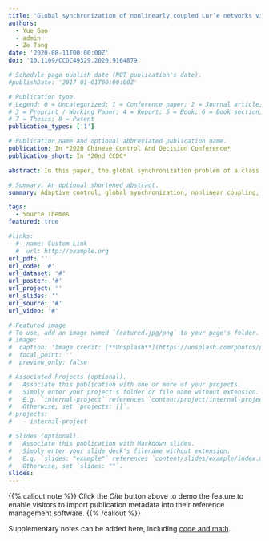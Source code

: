 ```yaml
---
title: 'Global synchronization of nonlinearly coupled Lur’e networks via adaptive feedback control'
authors:
  - Yue Gao
  - admin
  - Ze Tang
date: '2020-08-11T00:00:00Z'
doi: '10.1109/CCDC49329.2020.9164879'

# Schedule page publish date (NOT publication's date).
#publishDate: '2017-01-01T00:00:00Z'

# Publication type.
# Legend: 0 = Uncategorized; 1 = Conference paper; 2 = Journal article;
# 3 = Preprint / Working Paper; 4 = Report; 5 = Book; 6 = Book section;
# 7 = Thesis; 8 = Patent
publication_types: ['1']

# Publication name and optional abbreviated publication name.
publication: In *2020 Chinese Control And Decision Conference*
publication_short: In *20nd CCDC*

abstract: In this paper, the global synchronization problem of a class of nonlinearly coupled Lur'e networks is focused under adaptive pinning control. Based on the Lyapunov stability theorem, Lipschitz condition and linear matrix inequality, it will be proved that this kind of complex networks can be pinned to a homogenous solution. Furthermore, sufficient conditions for the global synchronization of the nonlinearly coupled complex networks can be derived in view of some linearization methods and S-procedure. Based on the designed adaptive updating laws, some suitable control gains will be obtained. One numerically simulated example of the theoretical results is given.

# Summary. An optional shortened abstract.
summary: Adaptive control, global synchronization, nonlinear coupling, pinning control, Lur’e networks

tags:
  - Source Themes
featured: true

#links:
  #- name: Custom Link
  #  url: http://example.org
url_pdf: ''
url_code: '#'
url_dataset: '#'
url_poster: '#'
url_project: ''
url_slides: ''
url_source: '#'
url_video: '#'

# Featured image
# To use, add an image named `featured.jpg/png` to your page's folder.
# image:
#  caption: 'Image credit: [**Unsplash**](https://unsplash.com/photos/pLCdAaMFLTE)'
#  focal_point: ''
#  preview_only: false

# Associated Projects (optional).
#   Associate this publication with one or more of your projects.
#   Simply enter your project's folder or file name without extension.
#   E.g. `internal-project` references `content/project/internal-project/index.md`.
#   Otherwise, set `projects: []`.
# projects:
#   - internal-project

# Slides (optional).
#   Associate this publication with Markdown slides.
#   Simply enter your slide deck's filename without extension.
#   E.g. `slides: "example"` references `content/slides/example/index.md`.
#   Otherwise, set `slides: ""`.
slides:
---
```


{{% callout note %}}
Click the _Cite_ button above to demo the feature to enable visitors to import publication metadata into their reference management software.
{{% /callout %}}

Supplementary notes can be added here, including [code and math](https://wowchemy.com/docs/content/writing-markdown-latex/).
